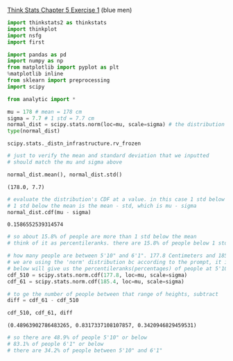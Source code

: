 [Think Stats Chapter 5 Exercise 1](http://greenteapress.com/thinkstats2/html/thinkstats2006.html#toc50) (blue men)




```python
import thinkstats2 as thinkstats
import thinkplot
import nsfg
import first

import pandas as pd
import numpy as np
from matplotlib import pyplot as plt 
%matplotlib inline
from sklearn import preprocessing
import scipy

from analytic import *
```


```python
mu = 178 # mean = 178 cm
sigma = 7.7 # 1 std = 7.7 cm
normal_dist = scipy.stats.norm(loc=mu, scale=sigma) # the distribution we are looking at
type(normal_dist) 
```




    scipy.stats._distn_infrastructure.rv_frozen




```python
# just to verify the mean and standard deviation that we inputted 
# should match the mu and sigma above

normal_dist.mean(), normal_dist.std()
```




    (178.0, 7.7)




```python
# evaluate the distribution's CDF at a value. in this case 1 std below the mean
# 1 std below the mean is the mean - std, which is mu - sigma
normal_dist.cdf(mu - sigma)
```




    0.1586552539314574




```python
# so about 15.8% of people are more than 1 std below the mean
# think of it as percentileranks. there are 15.8% of people below 1 std from the mean
```


```python
# how many people are between 5'10" and 6'1". 177.8 Centimeters and 185.4
# we are using the 'norm' distribution bc according to the prompt, it is roughly normal
# below will give us the percentileranks(percentages) of people at 5'10" and 6'1"
cdf_510 = scipy.stats.norm.cdf(177.8, loc=mu, scale=sigma)
cdf_61 = scipy.stats.norm.cdf(185.4, loc=mu, scale=sigma)

# to ge the number of people between that range of heights, subtract
diff = cdf_61 - cdf_510

cdf_510, cdf_61, diff
```




    (0.48963902786483265, 0.8317337108107857, 0.3420946829459531)




```python
# so there are 48.9% of people 5'10" or below
# 83.1% of people 6'1" or below
# there are 34.2% of people between 5'10" and 6'1"
```


```python

```
